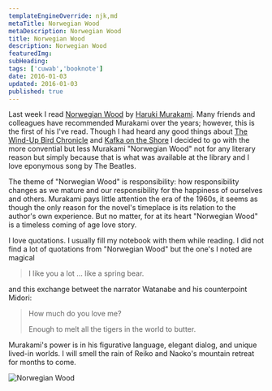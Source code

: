 ```yaml
---
templateEngineOverride: njk,md
metaTitle: Norwegian Wood
metaDescription: Norwegian Wood
title: Norwegian Wood
description: Norwegian Wood
featuredImg: 
subHeading: 
tags: ['cuwab','booknote']
date: 2016-01-03
updated: 2016-01-03
published: true
---
```


<div class="col-start-3 col-end-9">




Last week I read [Norwegian Wood](http://www.amazon.com/gp/product/B004UZ66M2?keywords=norwegian%20wood&qid=1451867120&ref_=sr_1_3&sr=8-3) by [Haruki Murakami](http://www.amazon.com/s/ref=dp_byline_sr_book_1?ie=UTF8&field-author=Haruki+Murakami&search-alias=books&text=Haruki+Murakami&sort=relevancerank). Many friends and colleagues have recommended Murakami over the years; however, this is the first of his I've read. Though I had heard any good things about [The Wind-Up Bird Chronicle](http://www.amazon.com/Wind-Up-Bird-Chronicle-Novel/dp/0679775439/ref=sr_1_1?s=books&ie=UTF8&qid=1451867168&sr=1-1) and [Kafka on the Shore](http://www.amazon.com/Kafka-Shore-Haruki-Murakami/dp/1400079276/ref=sr_1_4?s=books&ie=UTF8&qid=1451867168&sr=1-4) I decided to go with the more convential but less Murakami "Norwegian Wood" not for any literary reason but simply because that is what was available at the library and I love eponymous song by The Beatles.

The theme of "Norwegian Wood" is responsibility: how responsibility changes as we mature and our responsibility for the happiness of ourselves and others. Murakami pays little attention the era of the 1960s, it seems as though the only reason for the novel's timeplace is its relation to the author's own experience. But no matter, for at its heart "Norwegian Wood" is a timeless coming of age love story.

I love quotations. I usually fill my notebook with them while reading. I did not find a lot of quotations from "Norwegian Wood" but the one's I noted are magical

> I like you a lot ... like a spring bear.

and this exchange betweet the narrator Watanabe and his counterpoint Midori:

> How much do you love me?
>
> Enough to melt all the tigers in the world to butter.

Murakami's power is in his figurative language, elegant dialog, and unique lived-in worlds. I will smell the rain of Reiko and Naoko's mountain retreat for months to come.

![Norwegian Wood](/img/20151230_norwegianwood.jpg)
